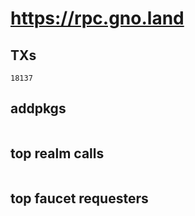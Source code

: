 # https://rpc.gno.land

## TXs
```
18137
```

## addpkgs
```
```

## top realm calls
```
```

## top faucet requesters
```
```

